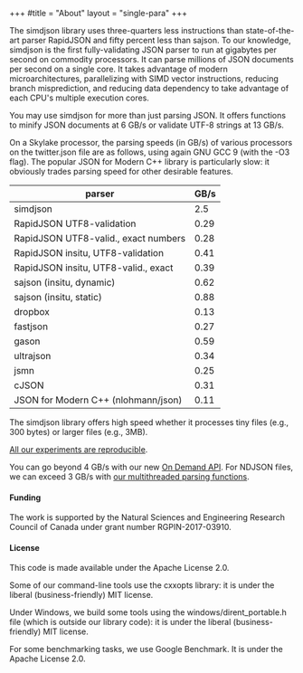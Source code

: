 +++
#title = "About"
layout = "single-para"
+++


The simdjson library uses three-quarters less instructions than state-of-the-art parser RapidJSON and
fifty percent less than sajson. To our knowledge, simdjson is the first fully-validating JSON parser
to run at gigabytes per second on commodity processors. It can parse millions of JSON documents
per second on a single core.
It takes advantage of modern microarchitectures, parallelizing with SIMD vector
instructions, reducing branch misprediction, and reducing data dependency to take advantage of each
CPU's multiple execution cores.

You may use simdjson for more than just parsing JSON. It offers functions to
minify JSON documents at 6 GB/s or  validate UTF-8 strings at 13 GB/s.

On a Skylake processor, the parsing speeds (in GB/s) of various processors on the twitter.json file are as follows, using again GNU GCC 9 (with the -O3 flag). The popular JSON for Modern C++ library is particularly slow: it obviously trades parsing speed for other desirable features.

| parser                                | GB/s |
| ------------------------------------- | ---- |
| simdjson                              | 2.5  |
| RapidJSON UTF8-validation             | 0.29 |
| RapidJSON UTF8-valid., exact numbers  | 0.28 |
| RapidJSON insitu, UTF8-validation     | 0.41 |
| RapidJSON insitu, UTF8-valid., exact  | 0.39 |
| sajson (insitu, dynamic)              | 0.62 |
| sajson (insitu, static)               | 0.88 |
| dropbox                               | 0.13 |
| fastjson                              | 0.27 |
| gason                                 | 0.59 |
| ultrajson                             | 0.34 |
| jsmn                                  | 0.25 |
| cJSON                                 | 0.31 |
| JSON for Modern C++ (nlohmann/json)   | 0.11 |


The simdjson library offers high speed whether it processes tiny files (e.g., 300 bytes)
or larger files (e.g., 3MB). 


[All our experiments are reproducible](https://github.com/simdjson/simdjson_experiments_vldb2019).


You can go beyond 4 GB/s with our new [On Demand API](https://github.com/simdjson/simdjson/blob/master/doc/ondemand.md).
For NDJSON files, we can exceed 3 GB/s with [our  multithreaded parsing functions](https://github.com/simdjson/simdjson/blob/master/doc/parse_many.md).


#### Funding

The work is supported by the Natural Sciences and Engineering Research Council of Canada under grant number RGPIN-2017-03910.

#### License

This code is made available under the Apache License 2.0.

Some of our command-line tools use the cxxopts library: it is under the liberal (business-friendly) MIT license.

Under Windows, we build some tools using the windows/dirent_portable.h file (which is outside our library code): it is under the liberal (business-friendly) MIT license.

For some benchmarking tasks, we use Google Benchmark. It is under the Apache License 2.0.